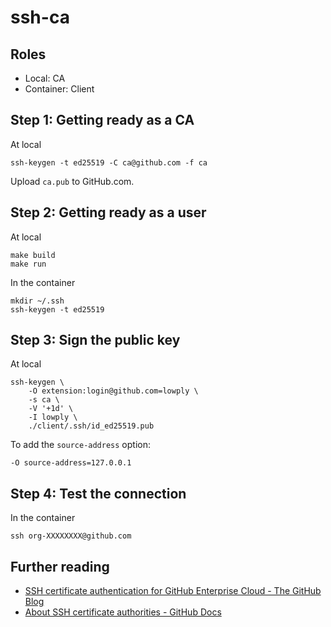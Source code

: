 # ssh-ca

## Roles

- Local: CA
- Container: Client

## Step 1: Getting ready as a CA

At local

```
ssh-keygen -t ed25519 -C ca@github.com -f ca
```

Upload `ca.pub` to GitHub.com.

## Step 2: Getting ready as a user

At local

```
make build
make run
```

In the container

```
mkdir ~/.ssh
ssh-keygen -t ed25519
```

## Step 3: Sign the public key

At local

```
ssh-keygen \
    -O extension:login@github.com=lowply \
    -s ca \
    -V '+1d' \
    -I lowply \
    ./client/.ssh/id_ed25519.pub
```

To add the `source-address` option:

```
-O source-address=127.0.0.1
```

## Step 4: Test the connection

In the container

```
ssh org-XXXXXXXX@github.com
```

## Further reading

- [SSH certificate authentication for GitHub Enterprise Cloud - The GitHub Blog](https://github.blog/2019-08-14-ssh-certificate-authentication-for-github-enterprise-cloud/)
- [About SSH certificate authorities - GitHub Docs](https://docs.github.com/en/github/setting-up-and-managing-organizations-and-teams/about-ssh-certificate-authorities)

